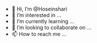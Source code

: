 - 👋 Hi, I’m @Hoseinshari
- 👀 I’m interested in ...
- 🌱 I’m currently learning ...
- 💞️ I’m looking to collaborate on ...
- 📫 How to reach me ...

<!---
Hoseinshari/Hoseinshari is a ✨ special ✨ repository because its `README.md` (this file) appears on your GitHub profile.
You can click the Preview link to take a look at your changes.
--->
